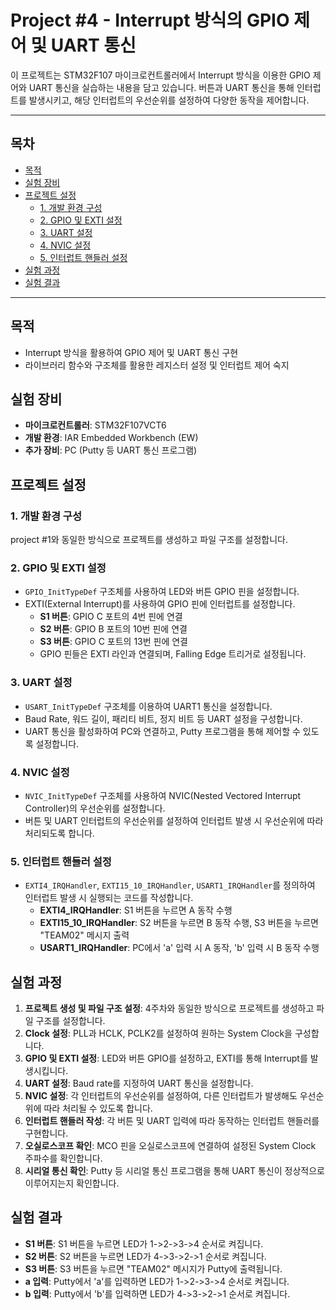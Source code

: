 # Project #4 - Interrupt 방식의 GPIO 제어 및 UART 통신 

이 프로젝트는 STM32F107 마이크로컨트롤러에서 Interrupt 방식을 이용한 GPIO 제어와 UART 통신을 실습하는 내용을 담고 있습니다. 버튼과 UART 통신을 통해 인터럽트를 발생시키고, 해당 인터럽트의 우선순위를 설정하여 다양한 동작을 제어합니다.

---

## 목차
- [목적](#목적)
- [실험 장비](#실험-장비)
- [프로젝트 설정](#프로젝트-설정)
  - [1. 개발 환경 구성](#1-개발-환경-구성)
  - [2. GPIO 및 EXTI 설정](#2-gpio-및-exti-설정)
  - [3. UART 설정](#3-uart-설정)
  - [4. NVIC 설정](#4-nvic-설정)
  - [5. 인터럽트 핸들러 설정](#5-인터럽트-핸들러-설정)
- [실험 과정](#실험-과정)
- [실험 결과](#실험-결과)

---

## 목적
- Interrupt 방식을 활용하여 GPIO 제어 및 UART 통신 구현
- 라이브러리 함수와 구조체를 활용한 레지스터 설정 및 인터럽트 제어 숙지

## 실험 장비
- **마이크로컨트롤러**: STM32F107VCT6
- **개발 환경**: IAR Embedded Workbench (EW)
- **추가 장비**: PC (Putty 등 UART 통신 프로그램)

## 프로젝트 설정
### 1. 개발 환경 구성
project #1와 동일한 방식으로 프로젝트를 생성하고 파일 구조를 설정합니다.

### 2. GPIO 및 EXTI 설정
- `GPIO_InitTypeDef` 구조체를 사용하여 LED와 버튼 GPIO 핀을 설정합니다.
- EXTI(External Interrupt)를 사용하여 GPIO 핀에 인터럽트를 설정합니다.
  - **S1 버튼**: GPIO C 포트의 4번 핀에 연결
  - **S2 버튼**: GPIO B 포트의 10번 핀에 연결
  - **S3 버튼**: GPIO C 포트의 13번 핀에 연결
  - GPIO 핀들은 EXTI 라인과 연결되며, Falling Edge 트리거로 설정됩니다.

### 3. UART 설정
- `USART_InitTypeDef` 구조체를 이용하여 UART1 통신을 설정합니다.
- Baud Rate, 워드 길이, 패리티 비트, 정지 비트 등 UART 설정을 구성합니다.
- UART 통신을 활성화하여 PC와 연결하고, Putty 프로그램을 통해 제어할 수 있도록 설정합니다.

### 4. NVIC 설정
- `NVIC_InitTypeDef` 구조체를 사용하여 NVIC(Nested Vectored Interrupt Controller)의 우선순위를 설정합니다.
- 버튼 및 UART 인터럽트의 우선순위를 설정하여 인터럽트 발생 시 우선순위에 따라 처리되도록 합니다.

### 5. 인터럽트 핸들러 설정
- `EXTI4_IRQHandler`, `EXTI15_10_IRQHandler`, `USART1_IRQHandler`를 정의하여 인터럽트 발생 시 실행되는 코드를 작성합니다.
  - **EXTI4_IRQHandler**: S1 버튼을 누르면 A 동작 수행
  - **EXTI15_10_IRQHandler**: S2 버튼을 누르면 B 동작 수행, S3 버튼을 누르면 "TEAM02" 메시지 출력
  - **USART1_IRQHandler**: PC에서 'a' 입력 시 A 동작, 'b' 입력 시 B 동작 수행

## 실험 과정
1. **프로젝트 생성 및 파일 구조 설정**: 4주차와 동일한 방식으로 프로젝트를 생성하고 파일 구조를 설정합니다.
2. **Clock 설정**: PLL과 HCLK, PCLK2를 설정하여 원하는 System Clock을 구성합니다.
3. **GPIO 및 EXTI 설정**: LED와 버튼 GPIO를 설정하고, EXTI를 통해 Interrupt를 발생시킵니다.
4. **UART 설정**: Baud rate를 지정하여 UART 통신을 설정합니다.
5. **NVIC 설정**: 각 인터럽트의 우선순위를 설정하여, 다른 인터럽트가 발생해도 우선순위에 따라 처리될 수 있도록 합니다.
6. **인터럽트 핸들러 작성**: 각 버튼 및 UART 입력에 따라 동작하는 인터럽트 핸들러를 구현합니다.
7. **오실로스코프 확인**: MCO 핀을 오실로스코프에 연결하여 설정된 System Clock 주파수를 확인합니다.
8. **시리얼 통신 확인**: Putty 등 시리얼 통신 프로그램을 통해 UART 통신이 정상적으로 이루어지는지 확인합니다.

## 실험 결과
- **S1 버튼**: S1 버튼을 누르면 LED가 1->2->3->4 순서로 켜집니다.
- **S2 버튼**: S2 버튼을 누르면 LED가 4->3->2->1 순서로 켜집니다.
- **S3 버튼**: S3 버튼을 누르면 "TEAM02" 메시지가 Putty에 출력됩니다.
- **a 입력**: Putty에서 'a'를 입력하면 LED가 1->2->3->4 순서로 켜집니다.
- **b 입력**: Putty에서 'b'를 입력하면 LED가 4->3->2->1 순서로 켜집니다.

